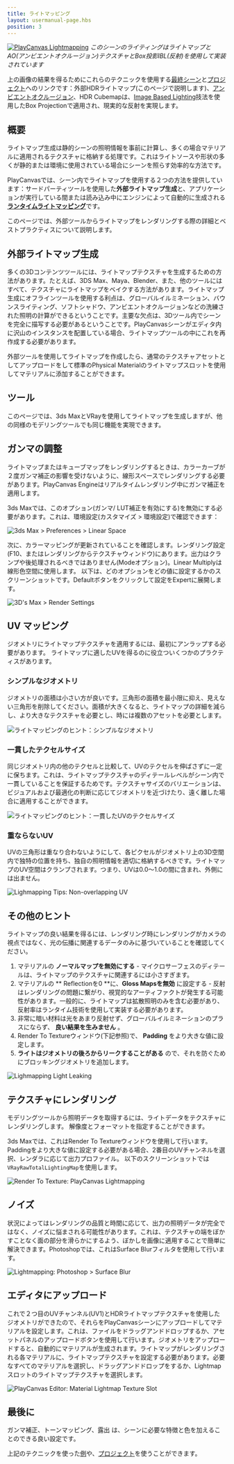 ```yaml
---
title: ライトマッピング
layout: usermanual-page.hbs
position: 3
---
```


[![PlayCanvas Lightmapping][1]][13]
*このシーンのライティングはライトマップとAO(アンビエントオクルージョン)テクスチャとBox投影IBL(反射)を使用して実装されています*

上の画像の結果を得るためにこれらのテクニックを使用する[最終シーン][13]と[プロジェクト][14]へのリンクです：外部HDRライトマップ(このページで説明します)、[アンビエントオクルージョン][12]、HDR Cubemapは、[Image Based Lighting][11]技法を使用したBox Projectionで適用され、現実的な反射を実現します。

## 概要

ライトマップ生成は静的シーンの照明情報を事前に計算し、多くの場合マテリアルに適用されるテクスチャに格納する処理です。これはライトソースや形状の多くが静的または環境に使用されている場合にシーンを照らす効率的な方法です。 

PlayCanvasでは、シーン内でライトマップを使用する２つの方法を提供しています：サードパーティツールを使用した**外部ライトマップ生成**と、アプリケーションが実行している間または読み込み中にエンジンによって自動的に生成される[**ランタイムライトマッピング**][0]です。

このページでは、外部ツールからライトマップをレンダリングする際の詳細とベストプラクティスについて説明します。

## 外部ライトマップ生成

多くの3Dコンテンツツールには、ライトマップテクスチャを生成するための方法があります。たとえば、3DS Max、Maya、Blender、また、他のツールにはすべて、テクスチャにライトマップをベイクする方法があります。ライトマップ生成にオフラインツールを使用する利点は、グローバルイルミネーション、バウンスライティング、ソフトシャドウ、アンビエントオクルージョンなどの洗練された照明の計算ができるということです。主要な欠点は、3Dツール内でシーンを完全に描写する必要があるということです。PlayCanvasシーンがエディタ内に沢山のインスタンスを配置している場合、ライトマップツールの中にこれを再作成する必要があります。 

外部ツールを使用してライトマップを作成したら、通常のテクスチャアセットとしてアップロードをして標準のPhysical Materialのライトマップスロットを使用してマテリアルに添加することができます。 

## ツール

このページでは、3ds MaxとVRayを使用してライトマップを生成しますが、他の同様のモデリングツールでも同じ機能を実現できます。

## ガンマの調整

ライトマップまたはキューブマップをレンダリングするときは、カラーカーブが２度ガンマ補正の影響を受けないように、線形スペースでレンダリングする必要があります。PlayCanvas Engineはリアルタイムレンダリング中にガンマ補正を適用します。

3ds Maxでは、このオプション(ガンマ/ LUT補正を有効にする)を無効にする必要があります。これは、環境設定(カスタマイズ > 環境設定)で確認できます：

![3ds Max > Preferences > Linear Space][2]

次に、カラーマッピングが更新されていることを確認します。レンダリング設定(F10、またはレンダリングからテクスチャウィンドウ)にあります。出力はクランプや後処理されるべきではありません(Modeオプション)。Linear Multiplyは線形色空間に使用します。
以下は、どのオプションをどの値に設定するかのスクリーンショットです。Defaultボタンをクリックして設定をExpertに展開します。

![3D's Max > Render Settings][3]

## UV マッピング

ジオメトリにライトマップテクスチャを適用するには、最初にアンラップする必要があります。 ライトマップに適したUVを得るのに役立ついくつかのプラクティスがあります。

### シンプルなジオメトリ

ジオメトリの面積は小さい方が良いです。三角形の面積を最小限に抑え、見えない三角形を削除してください。面積が大きくなると、ライトマップの詳細を減らし、より大きなテクスチャを必要とし、時には複数のアセットを必要とします。

![ライトマッピングのヒント：シンプルなジオメトリ][4]

### 一貫したテクセルサイズ

同じジオメトリ内の他のテクセルと比較して、UVのテクセルを伸ばさずに一定に保ちます。これは、ライトマップテクスチャのディテールレベルがシーン内で一貫していることを保証するためです。テクスチャサイズのバリエーションは、ビジュアルおよび最適化の判断に応じてジオメトリを近づけたり、遠く離した場合に適用することができます。

![ライトマッピングのヒント：一貫したUVのテクセルサイズ][5]

### 重ならないUV

UVの三角形は重なり合わないようにして、各ピクセルがジオメトリ上の3D空間内で独特の位置を持ち、独自の照明情報を適切に格納するべきです。ライトマップのUV空間はクランプされます。つまり、UVは0.0〜1.0の間に含まれ、外側には出ません。

![Lighmapping Tips: Non-overlapping UV][6]

## その他のヒント

ライトマップの良い結果を得るには、レンダリング時にレンダリングがカメラの視点ではなく、光の伝播に関連するデータのみに基づいていることを確認してください。

1. マテリアルの **ノーマルマップを無効にする**  - マイクロサーフェスのディテールは、ライトマップのテクスチャに関連するには小さすぎます。
2. マテリアルの ** Reflectionを0 **に、**Gloss Mapsを無効** に設定する - 反射はレンダリングの問題に繋がり、視覚的なアーティファクトが発生する可能性があります。一般的に、ライトマップは拡散照明のみを含む必要があり、反射率はランタイム技術を使用して実装する必要があります。
4. 非常に暗い材料は光をあまり反射せず、グローバルイルミネーションのプラスにならず、 **良い結果を生みません** 。
5. Render To Textureウィンドウ(下記参照)で、 **Padding** をより大きな値に設定します。
6. **ライトはジオメトリの後ろからリークすることがある** ので、それを防ぐためにブロッキングジオメトリを追加します。

![Lighmapping Light Leaking][8]

## テクスチャにレンダリング

モデリングツールから照明データを取得するには、ライトデータをテクスチャにレンダリングします。 解像度とフォーマットを指定することができます。

3ds Maxでは、これはRender To Textureウィンドウを使用して行います。Paddingをより大きな値に設定する必要がある場合、2番目のUVチャンネルを選択、レンダラに応じて出力プロファイル。 以下のスクリーンショットでは`VRayRawTotalLightingMap`を使用します。

![Render To Texture: PlayCanvas Lightmapping][7]

## ノイズ

状況によってはレンダリングの品質と時間に応じて、出力の照明データが完全ではなく、ノイズに悩まされる可能性があります。これは、テクスチャの端をぼかすことなく面の部分を滑らかにするよう、ぼかしを画像に適用することで簡単に解決できます。Photoshopでは、これはSurface Blurフィルタを使用して行います。

![Lightmapping: Photoshop > Surface Blur][9]

## エディタにアップロード

これで２つ目のUVチャンネル(UV1)とHDRライトマップテクスチャを使用したジオメトリができたので、それらをPlayCanvasシーンにアップロードしてマテリアルを設定します。これは、ファイルをドラッグアンドドロップするか、アセットパネルのアップロードボタンを使用して行います。ジオメトリをアップロードすると、自動的にマテリアルが生成されます。ライトマップがレンダリングされる各マテリアルに、ライトマップテクスチャを設定する必要があります。必要なすべてのマテリアルを選択し、ドラッグアンドドロップをするか、Lightmapスロットのライトマップテクスチャを選択します。

![PlayCanvas Editor: Material Lightmap Texture Slot][10]

## 最後に

ガンマ補正、トーンマッピング、露出 は、シーンに必要な特徴と色を加えることのできる良い設定です。

上記のテクニックを使った[例][13]や、[プロジェクト][14]を使うことができます。

[0]: /user-manual/graphics/lighting/runtime-lightmaps/
[1]: /images/user-manual/graphics/lighting/lightmapping/playcanvas-lightmapping-scene.jpg
[2]: /images/user-manual/graphics/lighting/lightmapping/3ds-max-preferences.png
[3]: /images/user-manual/graphics/lighting/lightmapping/3ds-max-render-settings-color-mapping.png
[4]: /images/user-manual/graphics/lighting/lightmapping/uv-geometry.jpg
[5]: /images/user-manual/graphics/lighting/lightmapping/uv-consistency.jpg
[6]: /images/user-manual/graphics/lighting/lightmapping/uv-overlapping.jpg
[7]: /images/user-manual/graphics/lighting/lightmapping/3ds-max-render-to-texture-window.png
[8]: /images/user-manual/graphics/lighting/lightmapping/lightmapping-light-leak.jpg
[9]: /images/user-manual/graphics/lighting/lightmapping/lightmapping-surface-blur.jpg
[10]: /images/user-manual/graphics/lighting/lightmapping/lightmapping-material-slot.png
[11]: /user-manual/graphics/physical-rendering/image-based-lighting/
[12]: /user-manual/graphics/lighting/ambient-occlusion/
[13]: https://playcanv.as/p/zdkARz26/
[14]: https://playcanvas.com/project/446587/overview/archviz-example
